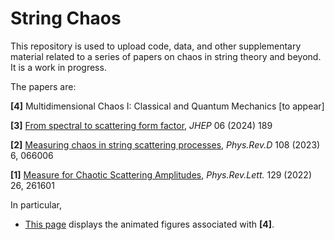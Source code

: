 # String Chaos

This repository is used to upload code, data, and other supplementary material related to a series of papers on chaos in string theory and beyond. It is a work in progress.

The papers are:

<b>[4]</b> Multidimensional Chaos I: Classical and Quantum Mechanics [to appear]

<b>[3]</b> <a href=https://inspirehep.net/literature/2764014>From spectral to scattering form factor</a>, <i>JHEP</i> 06 (2024) 189

<b>[2]</b> <a href=https://inspirehep.net/literature/2647254>Measuring chaos in string scattering processes</a>, <i>Phys.Rev.D</i> 108 (2023) 6, 066006

<b>[1]</b> <a href=https://inspirehep.net/literature/2126723>Measure for Chaotic Scattering Amplitudes</a>, <i>Phys.Rev.Lett.</i> 129 (2022) 26, 261601 

In particular,
- [This page](multi-dim-1/multi-dim-1.md) displays the animated figures associated with <b>[4]</b>.
